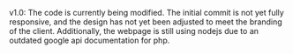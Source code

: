v1.0: The code is currently being modified. The initial commit is not yet fully responsive, and the design has not yet been adjusted to meet the branding of the client. Additionally, the webpage is still using nodejs due to an outdated google api documentation for php.